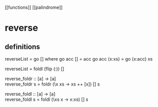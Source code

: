 [[functions]]
[[palindrome]]

# reverse

## definitions

reverseList = go []
    where
        go acc [] = acc
        go acc (x:xs) = go (x:acc) xs

reverseList = foldl (flip (:)) []

reverse_foldr :: [a] -> [a]  
reverse_foldr s = foldr (\x xs -> xs ++ [x]) [] s 

reverse_foldl :: [a] -> [a]  
reverse_foldl s = foldl (\xs x -> x:xs) [] s 


